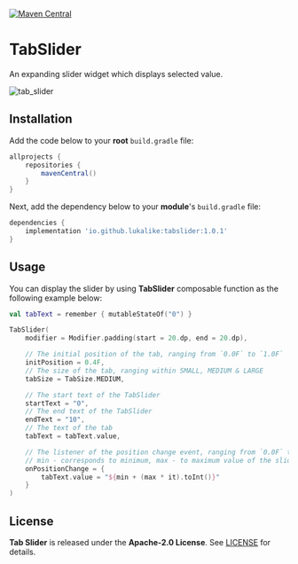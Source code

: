 [![Maven Central](https://img.shields.io/maven-central/v/io.github.lukalike/tabslider.svg?label=Maven%20Central)](https://search.maven.org/search?q=g:%22io.github.lukalike%22%20AND%20a:%22tabslider%22)

# TabSlider
An expanding slider widget which displays selected value.

![tab_slider](https://user-images.githubusercontent.com/69643163/161287746-35549c56-02dc-4615-8852-c2d42512e34f.gif)

## Installation
Add the code below to your **root** `build.gradle` file:
```gradle
allprojects {
    repositories {
        mavenCentral()
    }
}
```

Next, add the dependency below to your **module**'s `build.gradle` file:
```gradle
dependencies {
    implementation 'io.github.lukalike:tabslider:1.0.1'
}
```

## Usage
You can display the slider by using **TabSlider** composable function as the following example below:
```kotlin
val tabText = remember { mutableStateOf("0") }

TabSlider(
    modifier = Modifier.padding(start = 20.dp, end = 20.dp),

    // The initial position of the tab, ranging from `0.0F` to `1.0F`
    initPosition = 0.4F,
    // The size of the tab, ranging within SMALL, MEDIUM & LARGE
    tabSize = TabSize.MEDIUM,

    // The start text of the TabSlider
    startText = "0",
    // The end text of the TabSlider
    endText = "10",
    // The text of the tab
    tabText = tabText.value,

    // The listener of the position change event, ranging from `0.0F` to `1.0F`
    // min - corresponds to minimum, max - to maximum value of the slider
    onPositionChange = {
        tabText.value = "${min + (max * it).toInt()}"
    }
)
```


## License
**Tab Slider** is released under the **Apache-2.0 License**. See [LICENSE](./LICENSE) for details.
